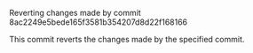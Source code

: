 Reverting changes made by commit 8ac2249e5bede165f3581b354207d8d22f168166

This commit reverts the changes made by the specified commit.